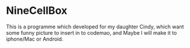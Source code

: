 # NineCellBox
This is a programme which developed for my daughter Cindy, which want some funny picture to insert in to codemao, and Maybe I will make it to iphone/Mac or Android.
